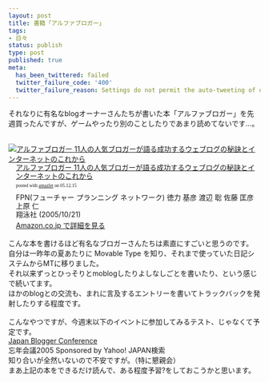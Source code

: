 ```yaml
---
layout: post
title: 書籍「アルファブロガー」
tags:
- 日々
status: publish
type: post
published: true
meta:
  has_been_twittered: failed
  twitter_failure_code: '400'
  twitter_failure_reason: Settings do not permit the auto-tweeting of old posts
---
```

それなりに有名なblogオーナーさんたちが書いた本「アルファブロガー」を先週買ったんですが、ゲームやったり別のことしたりであまり読めてないです&hellip;。<br /><br />
<div class="amazlet-box" style="margin-bottom:0px;"><div class="amazlet-image" style="float:left;"><a href="http://www.amazon.co.jp/exec/obidos/ASIN/4798110205/masawo-22" name="amazletlink" target="_blank"><img src="http://images-jp.amazon.com/images/P/4798110205.09.MZZZZZZZ.jpg" alt="アルファブロガー 11人の人気ブロガーが語る成功するウェブログの秘訣とインターネットのこれから" style="border: none;" /></a></div><div class="amazlet-info" style="float:left;margin-left:15px;line-height:120%"><div class="amazlet-name" style="margin-bottom:10px;line-height:120%"><a href="http://www.amazon.co.jp/exec/obidos/ASIN/4798110205/masawo-22" name="amazletlink" target="_blank">アルファブロガー 11人の人気ブロガーが語る成功するウェブログの秘訣とインターネットのこれから</a><div class="amazlet-powered-date" style="font-size:7pt;margin-top:5px;font-family:verdana;line-height:120%">posted with <a href="http://www.amazlet.com/browse/ASIN/4798110205/masawo-22" title="アルファブロガー 11人の人気ブロガーが語る成功するウェブログの秘訣とインターネットのこれから" target="_blank">amazlet</a> on 05.12.15</div></div><div class="amazlet-detail">FPN(フューチャー プランニング ネットワーク) 徳力 基彦 渡辺 聡 佐藤 匡彦 上原 仁 <br />翔泳社 (2005/10/21)<br /></div><div class="amazlet-link" style="margin-top: 5px"><a href="http://www.amazon.co.jp/exec/obidos/ASIN/4798110205/masawo-22" name="amazletlink" target="_blank">Amazon.co.jp で詳細を見る</a></div></div><div class="amazlet-footer" style="clear: left"></div></div>
<br />
こんな本を書けるほど有名なブロガーさんたちは素直にすごいと思うのです。<br />
自分は一昨年の夏あたりに Movable Type を知り、それまで使っていた日記システムからMTに移りました。<br />
それ以来ずっとひっそりとmoblogしたりよしなしごとを書いたり、という感じで続いてます。<br />
ほかのblogとの交流も、まれに言及するエントリーを書いてトラックバックを発射したりする程度です。<br /><br />
こんなやつですが、今週末以下のイベントに参加してみるテスト、じゃなくて予定です。<br /> <a title="Japan Blogger Conference-ジャパンブロガーカンファレンス?ブログの向こう側を考えてみよう?" href="http://bloggerconference.jp/">Japan Blogger Conference</a><br /> 忘年会議2005 Sponsored by Yahoo! JAPAN検索<br /> 知り合いが全然いないので不安ですが。（特に懇親会）<br />
まあ上記の本をできるだけ読んで、ある程度予習?をしておこうかと思います。
